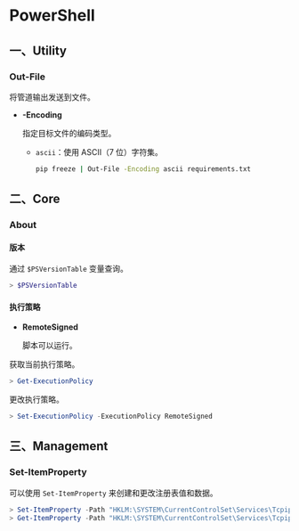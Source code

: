 # PowerShell

## 一、Utility

### Out-File

将管道输出发送到文件。

- **-Encoding**

  指定目标文件的编码类型。

  - `ascii`：使用 ASCII（7 位）字符集。
  
    ```sh
    pip freeze | Out-File -Encoding ascii requirements.txt
    ```

## 二、Core

### About

#### 版本

通过 `$PSVersionTable` 变量查询。

```powershell
> $PSVersionTable
```

#### 执行策略

- **RemoteSigned**

  脚本可以运行。

获取当前执行策略。

```powershell
> Get-ExecutionPolicy
```

更改执行策略。

```powershell
> Set-ExecutionPolicy -ExecutionPolicy RemoteSigned
```

## 三、Management

### Set-ItemProperty

可以使用 `Set-ItemProperty` 来创建和更改注册表值和数据。

```powershell
> Set-ItemProperty -Path "HKLM:\SYSTEM\CurrentControlSet\Services\Tcpip\Parameters" -Name IPEnableRouter -Value 1
> Get-ItemProperty -Path "HKLM:\SYSTEM\CurrentControlSet\Services\Tcpip\Parameters"
```

